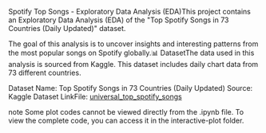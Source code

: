 Spotify Top Songs - Exploratory Data Analysis (EDA)This project contains an Exploratory Data Analysis (EDA) of the "Top Spotify Songs in 73 Countries (Daily Updated)" dataset.

The goal of this analysis is to uncover insights and interesting patterns from the most popular songs on Spotify globally.📊 DatasetThe data used in this analysis is sourced from Kaggle. This dataset includes daily chart data from 73 different countries.

Dataset Name: Top Spotify Songs in 73 Countries (Daily Updated)
Source: Kaggle Dataset
LinkFile: [universal_top_spotify_songs](https://www.kaggle.com/datasets/asaniczka/top-spotify-songs-in-73-countries-daily-updated)

note
Some plot codes cannot be viewed directly from the .ipynb file. To view the complete code, you can access it in the interactive-plot folder.

